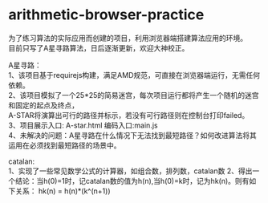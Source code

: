 # arithmetic-browser-practice<br/>
为了练习算法的实际应用而创建的项目，利用浏览器端搭建算法应用的环境。<br/>
目前只写了A星寻路算法，日后逐渐更新，欢迎大神校正。<br/>

A星寻路：<br/>
1、该项目基于requirejs构建，满足AMD规范，可直接在浏览器端运行，无需任何依赖。<br/>
2、该项目模拟了一个25*25的简易迷宫，每次项目运行都将产生一个随机的迷宫和固定的起点及终点，<br/>
   A-STAR将演算出可行的路径并标示，若没有可行路径则在控制台打印failed。<br/>
3、项目展示入口: A-star.html  编码入口:main.js<br/>
4、未解决的问题：A星寻路在什么情况下无法找到最短路径？如何改进算法将其运用在必须找到最短路径的场景中。<br/>

catalan:<br/>
1、实现了一些常见数学公式的计算器，如组合数，排列数，catalan数
2、得出一个结论：当h(0)=1时，记catalan数的值为h(n),当h(0)=k时，记为hk(n)。则有如下关系：
hk(n) = h(n)*(k^(n+1))
